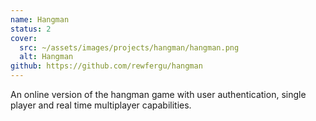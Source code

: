 ```yaml
---
name: Hangman
status: 2
cover: 
  src: ~/assets/images/projects/hangman/hangman.png
  alt: Hangman
github: https://github.com/rewfergu/hangman
---
```


An online version of the hangman game with user authentication, single player and real time multiplayer capabilities.
